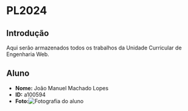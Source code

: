 # PL2024

## Introdução
Aqui serão armazenados todos os trabalhos da Unidade Curricular de Engenharia Web.

## Aluno

- **Nome:** João Manuel Machado Lopes
- **ID:** a100594
- **Foto:**![Fotografia do aluno](fotoLinkedin.JPG)
